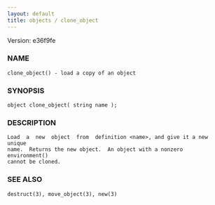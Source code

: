 ```yaml
---
layout: default
title: objects / clone_object
---
```


Version: e36f9fe




### NAME
    clone_object() - load a copy of an object


### SYNOPSIS
    object clone_object( string name );


### DESCRIPTION
    Load  a  new  object  from  definition <name>, and give it a new unique
    name.  Returns the new object.  An object with a nonzero  environment()
    cannot be cloned.


### SEE ALSO
    destruct(3), move_object(3), new(3)



